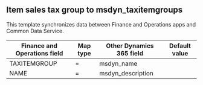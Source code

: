 ## Item sales tax group to msdyn_taxitemgroups

This template synchronizes data between Finance and Operations apps and Common Data Service.

Finance and Operations field | Map type | Other Dynamics 365 field | Default value
---|---|---|---
TAXITEMGROUP | = | msdyn_name | 
NAME | = | msdyn_description | 
